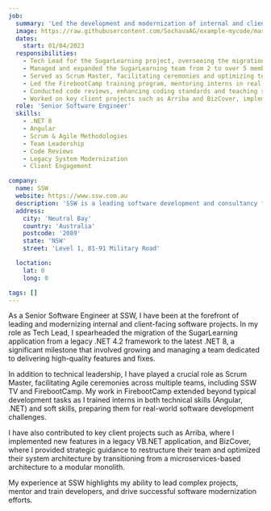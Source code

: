 ```yaml
---
job:
  summary: 'Led the development and modernization of internal and client-facing software solutions, managed cross-functional teams, and conducted training programs to enhance technical and soft skills.'
  image: https://raw.githubusercontent.com/SochavaAG/example-mycode/master/pens/timeline/images/img-13.png
  dates:
    start: 01/04/2023
  responsibilities:
    - Tech Lead for the SugarLearning project, overseeing the migration of a legacy .NET 4.2 application to .NET 8.
    - Managed and expanded the SugarLearning team from 2 to over 5 members, driving feature development and ensuring high-quality deliverables.
    - Served as Scrum Master, facilitating ceremonies and optimizing team performance across multiple teams, including SSW TV and FirebootCamp.
    - Led the FirebootCamp training program, mentoring interns in real-life work scenarios and overseeing the full application lifecycle in Angular and .NET.
    - Conducted code reviews, enhancing coding standards and teaching soft skills related to effective communication with stakeholders and product owners.
    - Worked on key client projects such as Arriba and BizCover, implementing new features and improving system architecture.
  role: 'Senior Software Engineer'
  skills:
    - .NET 8
    - Angular
    - Scrum & Agile Methodologies
    - Team Leadership
    - Code Reviews
    - Legacy System Modernization
    - Client Engagement

company:
  name: SSW
  website: https://www.ssw.com.au
  description: 'SSW is a leading software development and consultancy firm specializing in delivering high-quality, custom software solutions to clients across various industries. The company emphasizes agile practices and continuous improvement to meet business goals effectively.'
  address:
    city: 'Neutral Bay'
    country: 'Australia'
    postcode: '2089'
    state: 'NSW'
    street: 'Level 1, 81-91 Military Road'

  loctation:
    lat: 0
    long: 0

tags: []
---
```


As a Senior Software Engineer at SSW, I have been at the forefront of leading and modernizing internal and client-facing software projects. In my role as Tech Lead, I spearheaded the migration of the SugarLearning application from a legacy .NET 4.2 framework to the latest .NET 8, a significant milestone that involved growing and managing a team dedicated to delivering high-quality features and fixes.

In addition to technical leadership, I have played a crucial role as Scrum Master, facilitating Agile ceremonies across multiple teams, including SSW TV and FirebootCamp. My work in FirebootCamp extended beyond typical development tasks as I trained interns in both technical skills (Angular, .NET) and soft skills, preparing them for real-world software development challenges.

I have also contributed to key client projects such as Arriba, where I implemented new features in a legacy VB.NET application, and BizCover, where I provided strategic guidance to restructure their team and optimized their system architecture by transitioning from a microservices-based architecture to a modular monolith.

My experience at SSW highlights my ability to lead complex projects, mentor and train developers, and drive successful software modernization efforts.
